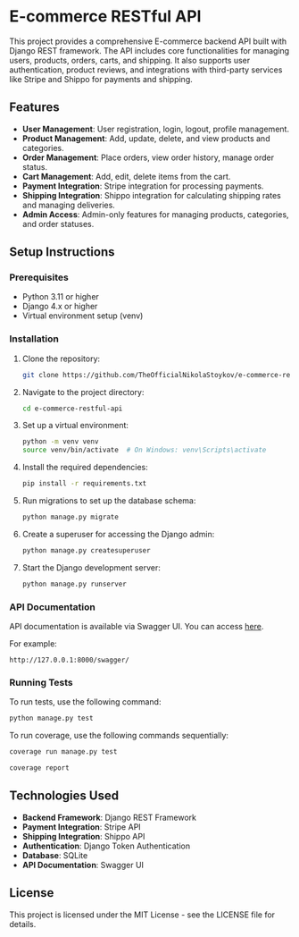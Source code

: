 # E-commerce RESTful API

This project provides a comprehensive E-commerce backend API built with Django REST framework. The API includes core functionalities for managing users, products, orders, carts, and shipping. It also supports user authentication, product reviews, and integrations with third-party services like Stripe and Shippo for payments and shipping.

## Features

- **User Management**: User registration, login, logout, profile management.
- **Product Management**: Add, update, delete, and view products and categories.
- **Order Management**: Place orders, view order history, manage order status.
- **Cart Management**: Add, edit, delete items from the cart.
- **Payment Integration**: Stripe integration for processing payments.
- **Shipping Integration**: Shippo integration for calculating shipping rates and managing deliveries.
- **Admin Access**: Admin-only features for managing products, categories, and order statuses.

## Setup Instructions

### Prerequisites

- Python 3.11 or higher
- Django 4.x or higher
- Virtual environment setup (venv)

### Installation

1. Clone the repository:

    ```bash
    git clone https://github.com/TheOfficialNikolaStoykov/e-commerce-restful-api.git
    ```

2. Navigate to the project directory:

    ```bash
    cd e-commerce-restful-api
    ```

3. Set up a virtual environment:

    ```bash
    python -m venv venv
    source venv/bin/activate  # On Windows: venv\Scripts\activate
    ```

4. Install the required dependencies:

    ```bash
    pip install -r requirements.txt
    ```

6. Run migrations to set up the database schema:

    ```bash
    python manage.py migrate
    ```

7. Create a superuser for accessing the Django admin:

    ```bash
    python manage.py createsuperuser
    ```

8. Start the Django development server:

    ```bash
    python manage.py runserver
    ```

### API Documentation

API documentation is available via Swagger UI. You can access [here](https://theofficialnikolastoykov.github.io/e-commerce-restful-api/).

For example:

```
http://127.0.0.1:8000/swagger/
```

### Running Tests

To run tests, use the following command:

```bash
python manage.py test
```

To run coverage, use the following commands sequentially:
```bash
coverage run manage.py test
```
```bash
coverage report
```

## Technologies Used

- **Backend Framework**: Django REST Framework
- **Payment Integration**: Stripe API
- **Shipping Integration**: Shippo API
- **Authentication**: Django Token Authentication
- **Database**: SQLite
- **API Documentation**: Swagger UI

## License

This project is licensed under the MIT License - see the LICENSE file for details.
